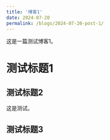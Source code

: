 ```yaml
---
title: '博客1'
date: 2024-07-20
permalink: /blogs/2024-07-20-post-1/
---
```


这是一篇测试博客1。

# 测试标题1

## 测试标题2

这是测试。

## 测试标题3